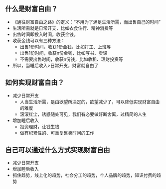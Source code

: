 ## 什么是财富自由？
- 《通往财富自由之路》的定义：“不用为了满足生活所需，而出售自己的时间”
- 生活所需就是日常开支，比如衣食住行、精神消费等
- 出售时间即投入时间，收获金钱。
- 收获金钱可以有三种方法：
  - 出售1份时间，收获1份金钱，比如打工、上班等
  - 出售1份时间，收获n份金钱，比如写书、卖课
  - 不需要出售时间，收获n份钱，比如收租、理财投资等
- 所以，当睡后收入>日常开支，财富就自由了

## 如何实现财富自由？
- 减少日常开支
  - 人当生活所需，是由欲望所决定的，欲望减少了，可以降低实现财富自由的难度
  - 滚滚红尘，诱惑随处可见，我们有必要做好断舍离，过精简的人生
- 增加睡后收入
  - 投资理财，让钱生钱
  - 做有积累性的、可重复售卖时间的工作

## 自己可以通过什么方式实现财富自由
- 减少日常开支
- 增加睡后收入
- 抓住趋势，线上化的趋势，社会分工的趋势，个人品牌的趋势，知识付费的趋势
